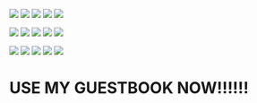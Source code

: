 ![](https://bloominglantanas.carrd.co/assets/images/gallery10/2dcbcb95.gif?v=db012d77) ![](https://64.media.tumblr.com/2bedb4e55a83bf3eeeeffe93f9a059f8/968164b7e8537460-d0/s100x200/c57ae3fa026934846d4a1a526cb3934335517f86.gifv) ![](https://64.media.tumblr.com/5492cb95c7d4adffa64d43c592c01539/tumblr_ptvryfdlvS1xbgu08o7_r1_100.gifv) ![](https://64.media.tumblr.com/ea15b662cac2e824a3cf10b2c684c9c9/tumblr_pcq59nm7l61xbgu08o9_r1_100.png) ![](https://64.media.tumblr.com/1135ae61651fba46b5138dbc39718245/tumblr_ptqxprOPyY1xbgu08o6_100.png)

![](https://64.media.tumblr.com/f7f3666f5a26873ee5e8cacb324251a4/69e2aadc3ba30b12-83/s100x200/e2c64b105109cdcbdc1a043b46c396161b929479.gifv) ![](https://64.media.tumblr.com/73d5a36dd3729334dc312e03b654ac73/tumblr_pu7hy7jA0d1xbgu08o4_r1_100.png) ![](https://64.media.tumblr.com/01fe87bf2d11d7cab4443a55d57e774e/0ec3134be5f8c9c0-65/s100x200/2498231a1a1abe7064399d9b4837ca8e516c2e48.png) ![](https://64.media.tumblr.com/41d18537ebce2a54d3f3880cd72abaae/tumblr_pu7hy7jA0d1xbgu08o7_r1_100.gifv) ![](https://64.media.tumblr.com/41c41d9f16c2bee5e0fa5475b22cedeb/8a37568922282c2c-c6/s250x250_c1/a6f8bee80b3d64e7c8c64a598246b61f49644f99.gifv)

![](https://64.media.tumblr.com/95c71e14b596e4db0cd28df55fd27543/2a154ffa6c330b9b-2c/s250x400/c00503d2d10758dc3888d8015dafd00bd1d4376a.gifv) ![](https://64.media.tumblr.com/494116af4c9863695ca37f31d56513db/61be0162fb928b73-cc/s100x200/7487e0528f29d841de17cbd057c524895653bce5.png) ![](https://64.media.tumblr.com/4bf30a55078ad07647706a19ab5c28e2/117a2e63d0539028-0d/s100x200/eb7706150e0632f3edda87222e4860c224899ec5.png) ![](https://64.media.tumblr.com/9b2c4142db603b9985439702db15429b/a16db28c25b8bf46-bb/s250x400/e61cd01b204e95339622eeec194d362704737ef9.gifv) ![](https://64.media.tumblr.com/52a1b0314d1848ff99b9e58e780f1c62/7f1204bec2472a07-fb/s250x400/f437981642ce85ec10147cc7dfbdf66d9637fc75.gifv)

#     USE MY GUESTBOOK NOW!!!!!! 
